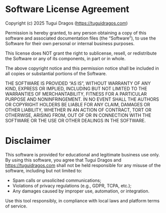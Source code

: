 
Software License Agreement
==============================

Copyright (c) 2025 Tugui Dragos (https://tuguidragos.com)

Permission is hereby granted, to any person obtaining a copy of this software and associated documentation files (the “Software”), to use the Software for their own personal or internal business purposes.

This license does NOT grant the right to sublicense, resell, or redistribute the Software or any of its components, in part or in whole.

The above copyright notice and this permission notice shall be included in all copies or substantial portions of the Software.

THE SOFTWARE IS PROVIDED “AS IS”, WITHOUT WARRANTY OF ANY KIND, EXPRESS OR IMPLIED, INCLUDING BUT NOT LIMITED TO THE WARRANTIES OF MERCHANTABILITY, FITNESS FOR A PARTICULAR PURPOSE AND NONINFRINGEMENT. IN NO EVENT SHALL THE AUTHORS OR COPYRIGHT HOLDERS BE LIABLE FOR ANY CLAIM, DAMAGES OR OTHER LIABILITY, WHETHER IN AN ACTION OF CONTRACT, TORT OR OTHERWISE, ARISING FROM, OUT OF OR IN CONNECTION WITH THE SOFTWARE OR THE USE OR OTHER DEALINGS IN THE SOFTWARE.


Disclaimer
==============================

This software is provided for educational and legitimate business use only. By using this software, you agree that Tugui Dragos and https://tuguidragos.com shall not be held responsible for any misuse of the software, including but not limited to:
- Spam calls or unsolicited communications;
- Violations of privacy regulations (e.g., GDPR, TCPA, etc.);
- Any damages caused by improper use, automation, or integration.

Use this tool responsibly, in compliance with local laws and platform terms of service.
